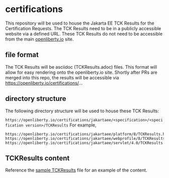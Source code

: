 # certifications
This repository will be used to house the Jakarta EE TCK Results for the Certification Requests.
The TCK Results need to be in a publicly accessible website via a defined URL.
These TCK Results do not need to be accessible from the main [openliberty.io](https://openliberty.io) site.

## file format
The TCK Results will be asciidoc (TCKResults.adoc) files.
This format will allow for easy rendering onto the openliberty.io site.
Shortly after PRs are merged into this repo, the results will be accessible via https://openliberty.io/certifications/...

## directory structure
The following directory structure will be used to house these TCK Results:

```https://openliberty.io/certifications/jakartaee/<specification>/<specification version>/TCKResults```
For example,
```
https://openliberty.io/certifications/jakartaee/platform/8/TCKResults.html
https://openliberty.io/certifications/jakartaee/webprofile/8/TCKResults.html
https://openliberty.io/certifications/jakartaee/servlet/4.0/TCKResults.html
```
## TCKResults content
Reference the [sample TCKResults](./TCKResults.adoc) file for an example of the content.
